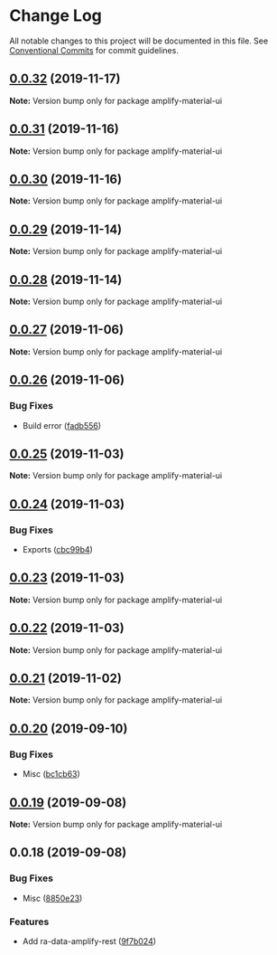 # Change Log

All notable changes to this project will be documented in this file.
See [Conventional Commits](https://conventionalcommits.org) for commit guidelines.

## [0.0.32](https://github.com/hupe1980/amplify-material-ui/compare/amplify-material-ui@0.0.31...amplify-material-ui@0.0.32) (2019-11-17)

**Note:** Version bump only for package amplify-material-ui





## [0.0.31](https://github.com/hupe1980/mplify-material-ui/compare/amplify-material-ui@0.0.30...amplify-material-ui@0.0.31) (2019-11-16)

**Note:** Version bump only for package amplify-material-ui





## [0.0.30](https://github.com/hupe1980/mplify-material-ui/compare/amplify-material-ui@0.0.29...amplify-material-ui@0.0.30) (2019-11-16)

**Note:** Version bump only for package amplify-material-ui





## [0.0.29](https://github.com/hupe1980/mplify-material-ui/compare/amplify-material-ui@0.0.28...amplify-material-ui@0.0.29) (2019-11-14)

**Note:** Version bump only for package amplify-material-ui





## [0.0.28](https://github.com/hupe1980/mplify-material-ui/compare/amplify-material-ui@0.0.27...amplify-material-ui@0.0.28) (2019-11-14)

**Note:** Version bump only for package amplify-material-ui





## [0.0.27](https://github.com/hupe1980/mplify-material-ui/compare/amplify-material-ui@0.0.26...amplify-material-ui@0.0.27) (2019-11-06)

**Note:** Version bump only for package amplify-material-ui





## [0.0.26](https://github.com/hupe1980/mplify-material-ui/compare/amplify-material-ui@0.0.25...amplify-material-ui@0.0.26) (2019-11-06)


### Bug Fixes

* Build error ([fadb556](https://github.com/hupe1980/mplify-material-ui/commit/fadb556ac46e21823273cb8373f64b0b4da6f432))





## [0.0.25](https://github.com/hupe1980/mplify-material-ui/compare/amplify-material-ui@0.0.24...amplify-material-ui@0.0.25) (2019-11-03)

**Note:** Version bump only for package amplify-material-ui





## [0.0.24](https://github.com/hupe1980/mplify-material-ui/compare/amplify-material-ui@0.0.23...amplify-material-ui@0.0.24) (2019-11-03)


### Bug Fixes

* Exports ([cbc99b4](https://github.com/hupe1980/mplify-material-ui/commit/cbc99b4d01cfecbb0687636bc1e3fee3c7f98ae5))





## [0.0.23](https://github.com/hupe1980/mplify-material-ui/compare/amplify-material-ui@0.0.22...amplify-material-ui@0.0.23) (2019-11-03)

**Note:** Version bump only for package amplify-material-ui





## [0.0.22](https://github.com/hupe1980/mplify-material-ui/compare/amplify-material-ui@0.0.21...amplify-material-ui@0.0.22) (2019-11-03)

**Note:** Version bump only for package amplify-material-ui





## [0.0.21](https://github.com/hupe1980/mplify-material-ui/compare/amplify-material-ui@0.0.20...amplify-material-ui@0.0.21) (2019-11-02)

**Note:** Version bump only for package amplify-material-ui





## [0.0.20](https://github.com/hupe1980/mplify-material-ui/compare/amplify-material-ui@0.0.19...amplify-material-ui@0.0.20) (2019-09-10)


### Bug Fixes

* Misc ([bc1cb63](https://github.com/hupe1980/mplify-material-ui/commit/bc1cb63))





## [0.0.19](https://github.com/hupe1980/mplify-material-ui/compare/amplify-material-ui@0.0.18...amplify-material-ui@0.0.19) (2019-09-08)

**Note:** Version bump only for package amplify-material-ui





## 0.0.18 (2019-09-08)


### Bug Fixes

* Misc ([8850e23](https://github.com/hupe1980/amplify-material-ui/commit/8850e23))


### Features

* Add ra-data-amplify-rest ([9f7b024](https://github.com/hupe1980/amplify-material-ui/commit/9f7b024))
